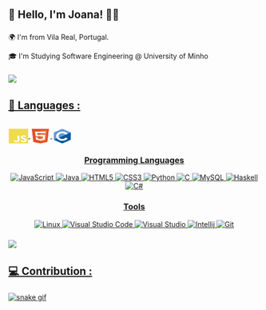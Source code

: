 </div>

## 👋 Hello, I'm Joana! 👩‍💻

###
🌍 I'm from Vila Real, Portugal. 

🎓 I'm Studying Software Engineering @ University of Minho 


###
<div align="left">
  <a href="https://github.com/JoanaP02">
  <img height="180em" src="https://github-readme-stats.vercel.app/api?username=JoanaP02&show_icons=true&theme=dark&include_all_commits=true&count_private=true"/>
    
## 🚀 Languages :    
    
<div style="display: inline_block"><br>
  <img align="center" alt="Joana-Js" height="30" width="40" src="https://raw.githubusercontent.com/devicons/devicon/master/icons/javascript/javascript-plain.svg">
  <img align="center" alt="Joana-HTML" height="30" width="40" src="https://raw.githubusercontent.com/devicons/devicon/master/icons/html5/html5-original.svg">
  <img align="center" alt="Joana-C" height="30" width="40" src="https://raw.githubusercontent.com/devicons/devicon/master/icons/c/c-original.svg"/>
  
  ###
  
  <div align="center">
  
  ### Programming Languages
  ![JavaScript](https://img.shields.io/badge/javascript-%23323330.svg?style=for-the-badge&logo=javascript&logoColor=%23F7DF1E)
  ![Java](https://img.shields.io/badge/Java-ED8B00?style=for-the-badge&logo=java&logoColor=white)
  ![HTML5](https://img.shields.io/badge/html5-%23E34F26.svg?style=for-the-badge&logo=html5&logoColor=white)
  ![CSS3](https://img.shields.io/badge/css3-%231572B6.svg?style=for-the-badge&logo=css3&logoColor=white)
  ![Python](https://img.shields.io/badge/python-3670A0?style=for-the-badge&logo=python&logoColor=ffdd54)
  ![C](https://img.shields.io/badge/c-%2300599C.svg?style=for-the-badge&logo=c&logoColor=white)
  ![MySQL](https://img.shields.io/badge/MySQL-%2300599C.svg?style=for-the-badge&logo=sql&logoColor=white)
  ![Haskell](https://img.shields.io/badge/Haskell-5e5086?style=for-the-badge&logo=haskell&logoColor=white)
  ![C#](https://img.shields.io/badge/C%23-239120?style=for-the-badge&logo=c-sharp&logoColor=white)
  
</div>
  
  
  
<div align="center"> 
  
  ### Tools
  ![Linux](https://img.shields.io/badge/Linux-FCC624?style=for-the-badge&logo=linux&logoColor=black)
  ![Visual Studio Code](https://img.shields.io/badge/Visual%20Studio%20Code-0078d7.svg?style=for-the-badge&logo=visual-studio-code&logoColor=white)
  ![Visual Studio](https://img.shields.io/badge/Visual_Studio-5C2D91?style=for-the-badge&logo=visual%20studio&logoColor=white)
  ![Intellij](https://img.shields.io/badge/IntelliJ_IDEA-000000.svg?style=for-the-badge&logo=intellij-idea&logoColor=white)
  ![Git](https://img.shields.io/badge/git-%23F05033.svg?style=for-the-badge&logo=git&logoColor=white)
 
</div> 
  
  ###
  
 
    
  <img height="180em" src="https://github-readme-stats.vercel.app/api/top-langs/?username=JoanaP02&layout=compact&langs_count=7&theme=dark"/>

  
  
 ##  💻 Contribution :
 ###

![snake gif](https://github.com/JoanaP02/JoanaP02/blob/output/github-contribution-grid-snake.svg)
  
</div>
<!--
## Watch my contribution graph eaten by the snake🐍

**JoanaP02/JoanaP02** is a ✨ _special_ ✨ repository because its `README.md` (this file) appears on your GitHub profile.

